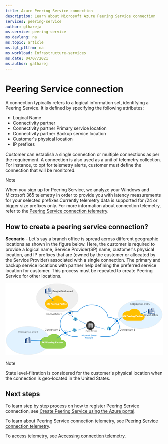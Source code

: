 ```yaml
---
title: Azure Peering Service connection 
description: Learn about Microsoft Azure Peering Service connection
services: peering-service
author: gthareja
ms.service: peering-service
ms.devlang: na
ms.topic: article
ms.tgt_pltfrm: na
ms.workload: Infrastructure-services
ms.date: 04/07/2021
ms.author: gatharej
---
```


# Peering Service connection

A connection typically refers to a logical information set, identifying a Peering Service. It is defined by specifying the following attributes:

- Logical Name
- Connectivity partner
- Connectivity partner Primary service location
- Connectivity partner Backup service location
- Customer's physical location
- IP prefixes

Customer can establish a single connection or multiple connections as per the requirement. A connection is also used as a unit of telemetry collection. For instance, to opt for telemetry alerts, customer must define the connection that will be monitored.

> [!Note]
> When you sign up for Peering Service, we analyze your Windows and Microsoft 365 telemetry in order to provide you with latency measurements for your selected prefixes.Currently telemetry data is supported for /24 or bigger size prefixes only.
>For more information about connection telemetry, refer to the [Peering Service connection telemetry](connection-telemetry.md).
>

## How to create a peering service connection?

**Scenario** - Let's say a branch office is spread across different geographic locations as shown in the figure below. Here, the customer is required to provide a logical name, Service Provider(SP) name, customer's physical location, and IP prefixes that are (owned by the customer or allocated by the Service Provider) associated with a single connection.  The primary and backup service locations with partner help defining the preferred service location for customer. This process must be repeated to create Peering Service for other locations.

![Geo Redundant connections](./media/peering-service-connection/peering-service-connections.png)

> [!Note]
> State level-filtration is considered for the customer's physical location when the connection is geo-located in the United States.
>

## Next steps

To learn step by step process on how to register Peering Service connection, see [Create Peering Service using the Azure portal](azure-portal.md).

To learn about Peering Service connection telemetry, see [Peering Service connection telemetry](connection-telemetry.md).

To access telemetry, see [Accessing connection telemetry](measure-connection-telemetry.md).
